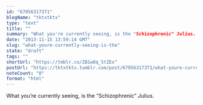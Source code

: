 ```yaml
---
id: "67056317371"
blogName: "tktxtktx"
type: "text"
title: ""
summary: "What you're currently seeing, is the "Schizophrenic" Julius. "
date: "2013-11-15 13:59:14 GMT"
slug: "what-youre-currently-seeing-is-the"
state: "draft"
tags: ""
shortUrl: "https://tmblr.co/ZB1w8q_StZEx"
postUrl: "https://tktxtktx.tumblr.com/post/67056317371/what-youre-currently-seeing-is-the"
noteCount: "0"
format: "html"
---
```


What you’re currently seeing, is the “Schizophrenic” Julius.